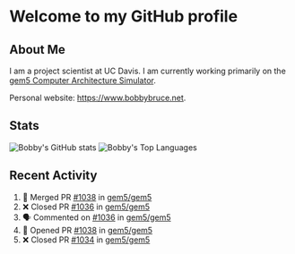 # Welcome to my GitHub profile

## About Me

I am a project scientist at UC Davis. I am currently working primarily on the [gem5 Computer Architecture Simulator](https://github.com/gem5).

Personal website: <https://www.bobbybruce.net>.

## Stats

![Bobby's GitHub stats](https://github-readme-stats.vercel.app/api?username=bobbyrbruce&show_icons=true&theme=responsive&include_all_commits=true&count_private=true&show=reviews&disable_animations=true)
![Bobby's Top Languages ](https://github-readme-stats.vercel.app/api/top-langs/?username=bobbyrbruce&layout=compact&theme=responsive&count_private=true&langs_count=10&disable_animations=true)

## Recent Activity

<!--START_SECTION:activity-->
1. 🎉 Merged PR [#1038](https://github.com/gem5/gem5/pull/1038) in [gem5/gem5](https://github.com/gem5/gem5)
2. ❌ Closed PR [#1036](https://github.com/gem5/gem5/pull/1036) in [gem5/gem5](https://github.com/gem5/gem5)
3. 🗣 Commented on [#1036](https://github.com/gem5/gem5/pull/1036#issuecomment-2065284665) in [gem5/gem5](https://github.com/gem5/gem5)
4. 💪 Opened PR [#1038](https://github.com/gem5/gem5/pull/1038) in [gem5/gem5](https://github.com/gem5/gem5)
5. ❌ Closed PR [#1034](https://github.com/gem5/gem5/pull/1034) in [gem5/gem5](https://github.com/gem5/gem5)
<!--END_SECTION:activity-->
